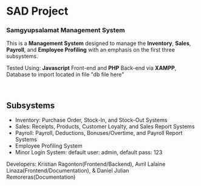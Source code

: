 # SAD Project
### Samgyupsalamat Management System
This is a **Management System** designed to manage the **Inventory**, **Sales**, **Payroll**, and **Employee Profiling** with an emphasis on the first three subsystems.

Tested Using: **Javascript** Front-end and **PHP** Back-end via **XAMPP**, Database to import located in file "db file here"

&nbsp;

## Subsystems

* Inventory: Purchase Order, Stock-In, and Stock-Out Systems
* Sales: Receipts, Products, Customer Loyalty, and Sales Report Systems
* Payroll: Payroll, Deductions, Bonuses/Overtime, and Payroll Report Systems
* Employee Profiling System
* Minor Login System: default user: admin, default pass: 123

Developers: Kristian Ragonton(Frontend/Backend), Avril Lalaine Linaza(Frontend/Documentation), & Daniel Julian Remoreras(Documentation)
